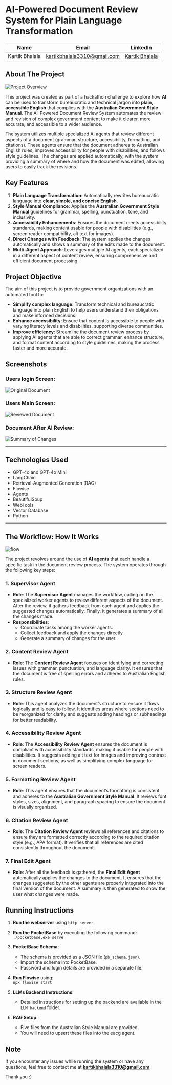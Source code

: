 # AI-Powered Document Review System for Plain Language Transformation

| Name           | Email                           | LinkedIn                                   |
| -------------- | ------------------------------- | ------------------------------------------ |
| Kartik Bhalala | kartikbhalala3310@gmail.com      | [Kartik Bhalala](https://www.linkedin.com/in/kartik-bhalala/) |

## About The Project

![Project Overview](./images/agents.png)

This project was created as part of a hackathon challenge to explore how **AI** can be used to transform bureaucratic and technical jargon into **plain, accessible English** that complies with the **Australian Government Style Manual**. The AI-Powered Document Review System automates the review and revision of complex government content to make it clearer, more accurate, and accessible to a wider audience.

The system utilizes multiple specialized AI agents that review different aspects of a document (grammar, structure, accessibility, formatting, and citations). These agents ensure that the document adheres to Australian English rules, improves accessibility for people with disabilities, and follows style guidelines. The changes are applied automatically, with the system providing a summary of where and how the document was edited, allowing users to easily track the revisions.

## Key Features

1. **Plain Language Transformation**: Automatically rewrites bureaucratic language into **clear, simple, and concise English**.
2. **Style Manual Compliance**: Applies the **Australian Government Style Manual** guidelines for grammar, spelling, punctuation, tone, and inclusivity.
3. **Accessibility Enhancements**: Ensures the document meets accessibility standards, making content usable for people with disabilities (e.g., screen reader compatibility, alt text for images).
4. **Direct Changes with Feedback**: The system applies the changes automatically and shows a summary of the edits made to the document.
5. **Multi-Agent Approach**: Leverages multiple AI agents, each specialized in a different aspect of content review, ensuring comprehensive and efficient document processing.

## Project Objective

The aim of this project is to provide government organizations with an automated tool to:
- **Simplify complex language**: Transform technical and bureaucratic language into plain English to help users understand their obligations and make informed decisions.
- **Enhance accessibility**: Ensure that content is accessible to people with varying literacy levels and disabilities, supporting diverse communities.
- **Improve efficiency**: Streamline the document review process by applying AI agents that are able to correct grammar, enhance structure, and format content according to style guidelines, making the process faster and more accurate.

## Screenshots

### Users login Screen:
![Original Document](images/login.jpeg)

### Users Main Screen:
![Reviewed Document](images/first.png)

### Document After AI Review:
![Summary of Changes](images/finaloutput.png)

---

## Technologies Used

- GPT-4o and GPT-4o Mini
- LangChain
- Retrieval-Augmented Generation (RAG)
- Flowise
- Agents
- BeautifulSoup
- WebTools
- Vector Database
- Python

---

## The Workflow: How It Works

![flow](images/flow.png)


The project revolves around the use of **AI agents** that each handle a specific task in the document review process. The system operates through the following key steps:

### 1. **Supervisor Agent**
- **Role**: The **Supervisor Agent** manages the workflow, calling on the specialized worker agents to review different aspects of the document. After the review, it gathers feedback from each agent and applies the suggested changes automatically. Finally, it generates a summary of all the changes made.
- **Responsibilities**:
  - Coordinate tasks among the worker agents.
  - Collect feedback and apply the changes directly.
  - Generate a summary of changes for the user.

### 2. **Content Review Agent**
- **Role**: The **Content Review Agent** focuses on identifying and correcting issues with grammar, punctuation, and language clarity. It ensures that the document is free of spelling errors and adheres to Australian English rules.

### 3. **Structure Review Agent**
- **Role**: This agent analyzes the document’s structure to ensure it flows logically and is easy to follow. It identifies areas where sections need to be reorganized for clarity and suggests adding headings or subheadings for better readability.

### 4. **Accessibility Review Agent**
- **Role**: The **Accessibility Review Agent** ensures the document is compliant with accessibility standards, making it usable for people with disabilities. It suggests adding alt text for images and improving contrast in document sections, as well as simplifying complex language for screen readers.

### 5. **Formatting Review Agent**
- **Role**: This agent ensures that the document’s formatting is consistent and adheres to the **Australian Government Style Manual**. It reviews font styles, sizes, alignment, and paragraph spacing to ensure the document is visually organized.

### 6. **Citation Review Agent**
- **Role**: The **Citation Review Agent** reviews all references and citations to ensure they are formatted correctly according to the required citation style (e.g., APA format). It verifies that all references are cited consistently throughout the document.

### 7. **Final Edit Agent**
- **Role**: After all the feedback is gathered, the **Final Edit Agent** automatically applies the changes to the document. It ensures that the changes suggested by the other agents are properly integrated into the final version of the document. A summary is then generated to show the user what changes were made.

## Running Instructions

1. **Run the webserver** using `http-server`.
   
2. **Run the PocketBase** by executing the following command:  
   `./pocketbase.exe serve`

3. **PocketBase Schema**:  
   - The schema is provided as a JSON file (`pb_schema.json`).
   - Import the schema into PocketBase.
   - Password and login details are provided in a separate file.

4. **Run Flowise** using:  
   `npx flowise start`

5. **LLMs Backend Instructions**:  
   - Detailed instructions for setting up the backend are available in the `LLM backend` folder.

6. **RAG Setup**:  
   - Five files from the Australian Style Manual are provided.
   - You will need to upsert these files into the eacg agent.


## Note

If you encounter any issues while running the system or have any questions, feel free to contact me at **kartikbhalala3310@gmail.com**.

Thank you :)


